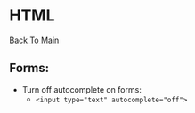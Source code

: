 # HTML
[Back To Main](../README.md)

## Forms:
* Turn off autocomplete on forms:
  * `<input type="text" autocomplete="off">`
